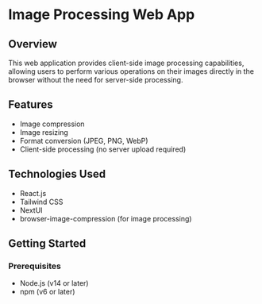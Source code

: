 # Image Processing Web App

## Overview

This web application provides client-side image processing capabilities, allowing users to perform various operations on their images directly in the browser without the need for server-side processing.

## Features

- Image compression
- Image resizing
- Format conversion (JPEG, PNG, WebP)
- Client-side processing (no server upload required)

## Technologies Used

- React.js
- Tailwind CSS
- NextUI
- browser-image-compression (for image processing)

## Getting Started

### Prerequisites

- Node.js (v14 or later)
- npm (v6 or later)
